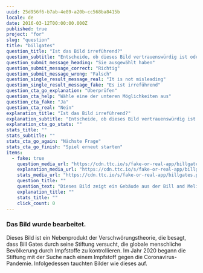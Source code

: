 ```yaml
---
uuid: 25d956f6-b7ab-4e89-a20b-cc568ba8415b
locale: de
date: 2016-03-12T00:00:00.000Z
published: true
project: "for"
slug: "question"
title: "billgates"
question_title: "Ist das Bild irreführend?"
question_subtitle: "Entscheide, ob dieses Bild vertrauenswürdig ist oder nicht"
question_submit_message_heading: "Sie ausgewählt haben"
question_submit_message_correct: "Richtig"
question_submit_message_wrong: "Falsch"
question_single_result_message_real: "It is not misleading"
question_single_result_message_fake: "Es ist irreführend"
question_cta_go_explanation: "Überprüfen"
question_cta_help: "Wähle eine der unteren Möglichkeiten aus"
question_cta_fake: "Ja"
question_cta_real: "Nein"
explanation_title: "Ist das Bild irreführend?"
explanation_subtitle: "Entscheide, ob dieses Bild vertrauenswürdig ist oder nicht."
explanation_cta_go_stats: ""
stats_title: ""
stats_subtitle: ""
stats_cta_go_again: "Nächste Frage"
stats_cta_go_finish: "Spiel erneut starten"
items:
  - fake: true
    question_media_url: "https://cdn.ttc.io/s/fake-or-real-app/billgates.png"
    explanation_media_url: "https://cdn.ttc.io/s/fake-or-real-app/billgates.png"
    stats_media_url: "https://cdn.ttc.io/s/fake-or-real-app/billgates.png"
    question_title: ""
    question_text: "Dieses Bild zeigt ein Gebäude aus der Bill and Melinda Gates Foundation, auf dem steht: 'Zentrum für globale Reduzierung der menschlichen Bevölkerung'. "
    explanation_title: ""
    stats_title: ""
    click_count: 0
---
```

### Das Bild wurde bearbeitet.

Dieses Bild ist ein Nebenprodukt der Verschwörungstheorie, die besagt, dass Bill Gates durch seine Stiftung versucht, die globale menschliche Bevölkerung durch Impfstoffe zu kontrollieren. Im Jahr 2020 begann die Stiftung mit der Suche nach einem Impfstoff gegen die Coronavirus-Pandemie. 
Infolgedessen tauchten Bilder wie dieses  auf.
